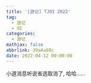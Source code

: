 ```yaml
---
title: '[游记] TJOI 2022'
tag:
  - 游记
  - OI
categories:
  - 游记
mathjax: false
abbrlink: 39a4a89c
date: 2022-04-12 00:00:00
---
```


小道消息听说省选取消了, 哈哈......
